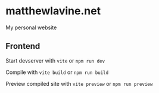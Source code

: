 # matthewlavine.net

My personal website

## Frontend

Start devserver with `vite` or `npm run dev`

Compile with `vite build` or `npm run build`

Preview compiled site with `vite preview` or `npm run preview`

